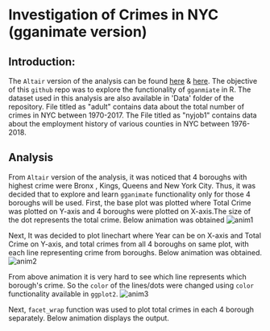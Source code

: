 # Investigation of Crimes in NYC (gganimate version)

## Introduction:
The `Altair` version of the analysis can be found [here](https://www.kaggle.com/apnanaam08/investigation-of-crimes-in-ny-using-altair-library)  & [here](https://www.kaggle.com/apnanaam08/crimes-in-ny-using-altair-library-p2). The objective of this `github` repo was to explore the functionality of `gganmiate` in R. The dataset used in this analysis are also available in 'Data' folder of the repository. File titled as "adult" contains data about the total number of crimes in NYC between 1970-2017. 
The File titled as "nyjob1" contains data about the employment history of various counties in NYC between 1976-2018.
## Analysis
From `Altair` version of the analysis, it was noticed that 4 boroughs with highest crime were Bronx , Kings, Queens and New York City.
Thus, it was decided that to explore and learn `gganimate` functionality only for those 4 boroughs will be used.
First, the base plot was plotted where Total Crime was plotted on Y-axis and 4 boroughs were plotted on X-axis.The size of the dot represents the total crime. Below animation was obtained
![anim1](https://user-images.githubusercontent.com/29586703/59888166-5f9bce00-9394-11e9-8260-4766f45913ea.gif)

Next, It was decided to plot linechart where Year can be on X-axis and Total Crime on Y-axis, and total crimes from all 4 boroughs on same plot, with each line representing crime from boroughs. Below animation was obtained.
![anim2](https://user-images.githubusercontent.com/29586703/59888352-3b8cbc80-9395-11e9-9f6d-da998bcb7a21.gif)

From above animation it is very hard to see which line represents which borough's crime. So the `color` of the lines/dots were changed using `color` functionality available in `ggplot2`.
![anim3](https://user-images.githubusercontent.com/29586703/59888476-f1f0a180-9395-11e9-89c8-5c9f09faec7f.gif)

Next, `facet_wrap` function was used to plot total crimes in each 4 borough separately. Below animation displays the output.

